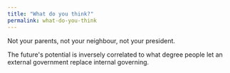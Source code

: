 ```yaml
---
title: "What do you think?"
permalink: what-do-you-think
---
```


Not your parents, not your neighbour, not your president.

The future's potential is inversely correlated to what degree people let an external government replace internal governing.

